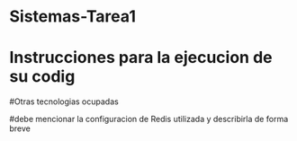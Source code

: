 # Sistemas-Tarea1


# Instrucciones  para  la  ejecucion  de  su  codig


#Otras tecnologias ocupadas



#debe mencionar la configuracion de Redis utilizada y describirla de forma breve

